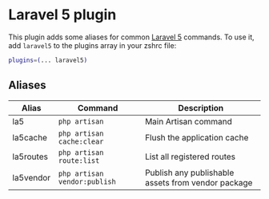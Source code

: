 # Laravel 5 plugin
This plugin adds some aliases for common [Laravel 5](https://laravel.com/docs) commands.
To use it, add `laravel5` to the plugins array in your zshrc file:
```zsh
plugins=(... laravel5)
```
## Aliases
| Alias     | Command                      | Description                                        |
|-----------|------------------------------|----------------------------------------------------|
| la5       | `php artisan`                | Main Artisan command                               |
| la5cache  | `php artisan cache:clear`    | Flush the application cache                        |
| la5routes | `php artisan route:list`     | List all registered routes                         |
| la5vendor | `php artisan vendor:publish` | Publish any publishable assets from vendor package |
